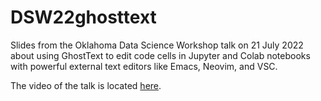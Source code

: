 # DSW22ghosttext

Slides from the Oklahoma Data Science Workshop talk on 21 July 2022 about using GhostText to edit code cells in Jupyter and Colab notebooks with powerful external text editors like Emacs, Neovim, and VSC.

The video of the talk is located [here](https://mediasite.ouhsc.edu/Mediasite/Channel/python/browse/null/most-recent/null/0/null).
